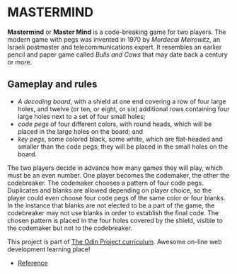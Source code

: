 # MASTERMIND

**Mastermind** or **Master Mind** is a code-breaking game for two players. The modern game with pegs was invented in 1970 by *Mordecai Meirowitz*, an Israeli postmaster and telecommunications expert. It resembles an earlier pencil and paper game called *Bulls and Cows* that may date back a century or more.

## Gameplay and rules
*  *A decoding board*, with a shield at one end covering a row of four large holes, and twelve (or ten, or eight, or six) additional rows containing four large holes next to a set of four small holes;
*  *code pegs* of four different colors, with round heads, which will be placed in the large holes on the board; and
*  *key pegs*, some colored black, some white, which are flat-headed and smaller than the code pegs; they will be placed in the small holes on the board.

The two players decide in advance how many games they will play, which must be an even number. One player becomes the codemaker, the other the codebreaker. The codemaker chooses a pattern of four code pegs. Duplicates and blanks are allowed depending on player choice, so the player could even choose four code pegs of the same color or four blanks. In the instance that blanks are not elected to be a part of the game, the codebreaker may not use blanks in order to establish the final code. The chosen pattern is placed in the four holes covered by the shield, visible to the codemaker but not to the codebreaker.

This project is part of [The Odin Project curriculum](https://www.theodinproject.com/courses/ruby-programming/lessons/oop?ref=lnav). Awesome on-line web development learning place!

* [Reference](https://en.wikipedia.org/wiki/Mastermind_(board_game))
